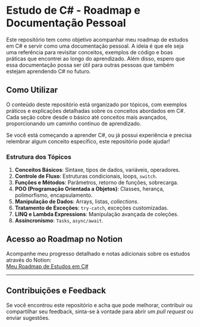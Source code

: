# Estudo de C# - Roadmap e Documentação Pessoal

Este repositório tem como objetivo acompanhar meu roadmap de estudos em C# e servir como uma documentação pessoal. A ideia é que ele seja uma referência para revisitar conceitos, exemplos de código e boas práticas que encontrei ao longo do aprendizado. Além disso, espero que essa documentação possa ser útil para outras pessoas que também estejam aprendendo C# no futuro.

## Como Utilizar

O conteúdo deste repositório está organizado por tópicos, com exemplos práticos e explicações detalhadas sobre os conceitos abordados em C#. Cada seção cobre desde o básico até conceitos mais avançados, proporcionando um caminho contínuo de aprendizado.

Se você está começando a aprender C#, ou já possui experiência e precisa relembrar algum conceito específico, este repositório pode ajudar!

### Estrutura dos Tópicos

1. **Conceitos Básicos**: Sintaxe, tipos de dados, variáveis, operadores.
2. **Controle de Fluxo**: Estruturas condicionais, loops, `switch`.
3. **Funções e Métodos**: Parâmetros, retorno de funções, sobrecarga.
4. **POO (Programação Orientada a Objetos)**: Classes, herança, polimorfismo, encapsulamento.
5. **Manipulação de Dados**: Arrays, listas, *collections*.
6. **Tratamento de Exceções**: `try-catch`, exceções customizadas.
7. **LINQ e Lambda Expressions**: Manipulação avançada de coleções.
8. **Assíncronismo**: `Tasks`, `async/await`.

## Acesso ao Roadmap no Notion

Acompanhe meu progresso detalhado e notas adicionais sobre os estudos através do Notion:  
[Meu Roadmap de Estudos em C#](https://future-tanker-150.notion.site/NET-1050f839a75b8060930ed1662b6b007d)

---

## Contribuições e Feedback

Se você encontrou este repositório e acha que pode melhorar, contribuir ou compartilhar seu feedback, sinta-se à vontade para abrir um *pull request* ou enviar sugestões.

